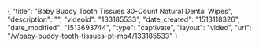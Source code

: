 {
    "title": "Baby Buddy Tooth Tissues 30-Count Natural Dental Wipes",
    "description": "",
    "videoid": "133185533",
    "date_created": "1513118326",
    "date_modified": "1513693744",
    "type": "captivate",
    "layout": "video",
    "url": "\/v\/baby-buddy-tooth-tissues-pt-mp4\/133185533"
}